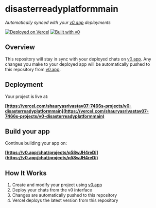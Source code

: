 # disasterreadyplatformmain

*Automatically synced with your [v0.app](https://v0.app) deployments*

[![Deployed on Vercel](https://img.shields.io/badge/Deployed%20on-Vercel-black?style=for-the-badge&logo=vercel)](https://vercel.com/shauryasrivastav07-7466s-projects/v0-disasterreadyplatformmain)
[![Built with v0](https://img.shields.io/badge/Built%20with-v0.app-black?style=for-the-badge)](https://v0.app/chat/projects/q58wJH4reDi)

## Overview

This repository will stay in sync with your deployed chats on [v0.app](https://v0.app).
Any changes you make to your deployed app will be automatically pushed to this repository from [v0.app](https://v0.app).

## Deployment

Your project is live at:

**[https://vercel.com/shauryasrivastav07-7466s-projects/v0-disasterreadyplatformmain](https://vercel.com/shauryasrivastav07-7466s-projects/v0-disasterreadyplatformmain)**

## Build your app

Continue building your app on:

**[https://v0.app/chat/projects/q58wJH4reDi](https://v0.app/chat/projects/q58wJH4reDi)**

## How It Works

1. Create and modify your project using [v0.app](https://v0.app)
2. Deploy your chats from the v0 interface
3. Changes are automatically pushed to this repository
4. Vercel deploys the latest version from this repository
